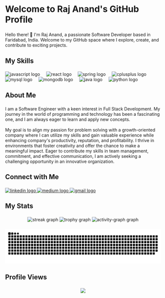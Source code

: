 <h1 align="left">Welcome to Raj Anand's GitHub Profile</h1>

###

<p align="left">Hello there! 👋 I'm Raj Anand, a passionate Software Developer based in Faridabad, India. Welcome to my GitHub space where I explore, create, and contribute to exciting projects.</p>

###

<h2 align="left">My Skills</h2>

###

<div align="left">
  <img src="https://cdn.jsdelivr.net/gh/devicons/devicon/icons/javascript/javascript-original.svg" height="40" alt="javascript logo"  />
  <img width="12" />
  <img src="https://cdn.jsdelivr.net/gh/devicons/devicon/icons/react/react-original.svg" height="40" alt="react logo"  />
  <img width="12" />
  <img src="https://cdn.jsdelivr.net/gh/devicons/devicon/icons/spring/spring-original.svg" height="40" alt="spring logo"  />
  <img width="12" />
  <img src="https://cdn.jsdelivr.net/gh/devicons/devicon/icons/cplusplus/cplusplus-original.svg" height="40" alt="cplusplus logo"  />
  <img width="12" />
  <img src="https://cdn.jsdelivr.net/gh/devicons/devicon/icons/mysql/mysql-original.svg" height="40" alt="mysql logo"  />
  <img width="12" />
  <img src="https://cdn.jsdelivr.net/gh/devicons/devicon/icons/mongodb/mongodb-original.svg" height="40" alt="mongodb logo"  />
  <img width="12" />
  <img src="https://cdn.jsdelivr.net/gh/devicons/devicon/icons/java/java-original.svg" height="40" alt="java logo"  />
  <img width="12" />
  <img src="https://cdn.jsdelivr.net/gh/devicons/devicon/icons/python/python-original.svg" height="40" alt="python logo"  />
</div>

###

<h2 align="left">About Me</h2>

###

<p align="left">I am a Software Engineer with a keen interest in Full Stack Development. My journey in the world of programming and technology has been a fascinating one, and I am always eager to learn and apply new concepts.<br><br>My goal is to align my passion for problem solving with a growth-oriented company where I can utilize my skills and gain valuable experience while enhancing company's productivity, reputation, and profitability. I thrive in environments that foster creativity and offer the chance to make a meaningful impact. Eager to contribute my skills in team management, commitment, and effective communication, I am actively seeking a challenging opportunity in an innovative organization.</p>

###

<h2 align="left">Connect with Me</h2>

###

<div align="left">
  <a href="https://www.linkedin.com/in/raj18anand/" target="_blank">
    <img src="https://img.shields.io/static/v1?message=LinkedIn&logo=linkedin&label=&color=0077B5&logoColor=white&labelColor=&style=for-the-badge" height="40" alt="linkedin logo"  />
  </a>
  <a href="https://codexbook.medium.com/" target="_blank">
    <img src="https://img.shields.io/static/v1?message=Medium&logo=medium&label=&color=12100E&logoColor=white&labelColor=&style=for-the-badge" height="40" alt="medium logo"  />
  </a>
  <a href="raj1809anand@gmail.com" target="_blank">
    <img src="https://img.shields.io/static/v1?message=Gmail&logo=gmail&label=&color=D14836&logoColor=white&labelColor=&style=for-the-badge" height="40" alt="gmail logo"  />
  </a>
</div>

###

<h2 align="left">My Stats</h2>

###

<div align="center">
  <img src="https://streak-stats.demolab.com?user=raj18anand&locale=en&mode=daily&theme=dracula&hide_border=false&border_radius=5&order=3" height="150" alt="streak graph"  />
  <img src="https://github-profile-trophy.vercel.app?username=raj18anand&theme=dracula&column=-1&row=1&margin-w=8&margin-h=8&no-bg=true&no-frame=true&order=4" height="150" alt="trophy graph"  />
  <img src="https://github-readme-activity-graph.vercel.app/graph?username=raj18anand&radius=16&theme=react&area=true&order=5&hide_border=false&hide_title=false" height="300" alt="activity-graph graph"  />
</div>

###

<img src="https://raw.githubusercontent.com/raj18anand/raj18anand/output/snake.svg" alt="Snake animation" />

###

<h2 align="left">Profile Views</h2>

###

<div align="center">
  <img src="https://profile-counter.glitch.me/raj18anand/count.svg?"  />
</div>

###
